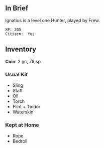 
## In Brief

Ignatius is a level one Hunter, played by Frew.

    XP: 205
    Citizen:  Yes

## Inventory

**Coin**: 2 gc, 79 sp

### Usual Kit

* Sling
* Staff
* Oil
* Torch
* Flint + Tinder
* Waterskin

### Kept at Home

* Rope
* Bedroll


